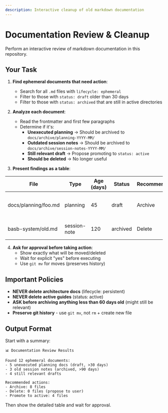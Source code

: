 ```yaml
---
description: Interactive cleanup of old markdown documentation
---
```


# Documentation Review & Cleanup

Perform an interactive review of markdown documentation in this repository.

## Your Task

1. **Find ephemeral documents that need action**:
   - Search for all `.md` files with `lifecycle: ephemeral`
   - Filter to those with `status: draft` older than 30 days
   - Filter to those with `status: archived` that are still in active directories

2. **Analyze each document**:
   - Read the frontmatter and first few paragraphs
   - Determine if it's:
     - **Unexecuted planning** → Should be archived to `docs/archive/planning-YYYY-MM/`
     - **Outdated session notes** → Should be archived to `docs/archive/session-notes-YYYY-MM/`
     - **Still relevant draft** → Propose promoting to `status: active`
     - **Should be deleted** → No longer useful

3. **Present findings as a table**:

| File | Type | Age (days) | Status | Recommendation | Reason |
|------|------|------------|--------|----------------|--------|
| docs/planning/foo.md | planning | 45 | draft | Archive | Unexecuted, superseded by current implementation |
| basb-system/old.md | session-note | 120 | archived | Delete | Historical, no reference value |

4. **Ask for approval before taking action**:
   - Show exactly what will be moved/deleted
   - Wait for explicit "yes" before executing
   - Use `git mv` for moves (preserves history)

## Important Policies

- **NEVER delete architecture docs** (lifecycle: persistent)
- **NEVER delete active guides** (status: active)
- **ASK before archiving anything less than 60 days old** (might still be relevant)
- **Preserve git history** - use `git mv`, not `rm` + create new file

## Output Format

Start with a summary:
```
📊 Documentation Review Results

Found 12 ephemeral documents:
- 5 unexecuted planning docs (draft, >30 days)
- 3 old session notes (archived, >90 days)
- 4 still relevant drafts

Recommended actions:
- Archive: 8 files
- Delete: 0 files (propose to user)
- Promote to active: 4 files
```

Then show the detailed table and wait for approval.
